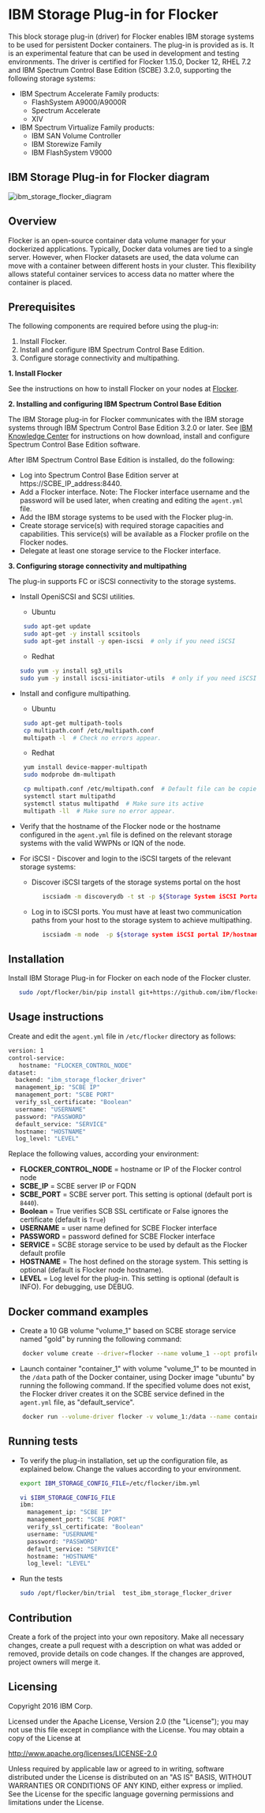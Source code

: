 IBM Storage Plug-in for Flocker
======================
This block storage plug-in (driver) for Flocker enables IBM storage systems to be used for persistent Docker containers.
The plug-in is provided as is. It is an experimental feature that can be used in development and testing environments.
The driver is certified for Flocker 1.15.0, Docker 12, RHEL 7.2 and IBM Spectrum Control Base Edition (SCBE) 3.2.0, supporting the following storage systems:
- IBM Spectrum Accelerate Family products:
   - FlashSystem A9000/A9000R
   - Spectrum Accelerate
   - XIV
- IBM Spectrum Virtualize Family products:
   - IBM SAN Volume Controller
   - IBM Storewize Family
   - IBM FlashSystem V9000

## IBM Storage Plug-in for Flocker diagram
![ibm_storage_flocker_diagram](ibm_storage_flocker_diagram.jpg)

## Overview

Flocker is an open-source container data volume manager for your dockerized applications.
Typically, Docker data volumes are tied to a single server. However, when Flocker datasets are used, the data volume can move with a container between different hosts in your cluster. This flexibility allows stateful container services to access data no matter where the container is placed.

## Prerequisites
The following components are required before using the plug-in:

1. Install Flocker.
2. Install and configure IBM Spectrum Control Base Edition.
3. Configure storage connectivity and multipathing.

**1. Install Flocker**

See the instructions on how to install Flocker on your nodes at [Flocker](https://flocker.readthedocs.io/en/latest/).

**2. Installing and configuring IBM Spectrum Control Base Edition**

The IBM Storage plug-in for Flocker communicates with the IBM storage systems through IBM Spectrum Control Base Edition 3.2.0 or later.
See [IBM Knowledge Center](http://www.ibm.com/support/knowledgecenter/STWMS9/landing/IBM_Spectrum_Control_Base_Edition_welcome_page.html) for instructions on how download, install and configure Spectrum Control Base Edition software.

After IBM Spectrum Control Base Edition is installed, do the following:
* Log into Spectrum Control Base Edition server at https://SCBE_IP_address:8440.
* Add a Flocker interface. Note: The Flocker interface username and the password will be used later, when creating and editing the `agent.yml` file.
* Add the IBM storage systems to be used with the Flocker plug-in.
* Create storage service(s) with required storage capacities and capabilities. This service(s) will be available as a Flocker profile on the Flocker nodes.
* Delegate at least one storage service to the Flocker interface.

**3. Configuring storage connectivity and multipathing**

The plug-in supports FC or iSCSI connectivity to the storage systems.
- Install OpeniSCSI and SCSI utilities.
    * Ubuntu
   ```bash
    sudo apt-get update
    sudo apt-get -y install scsitools
    sudo apt-get install -y open-iscsi  # only if you need iSCSI
    ```
    * Redhat
    ```bash
    sudo yum -y install sg3_utils
    sudo yum -y install iscsi-initiator-utils  # only if you need iSCSI
    ```

- Install and configure multipathing.
    * Ubuntu
   ```bash
    sudo apt-get multipath-tools
    cp multipath.conf /etc/multipath.conf
    multipath -l  # Check no errors appear.
   ```

    * Redhat
   ```bash
    yum install device-mapper-multipath
    sudo modprobe dm-multipath

    cp multipath.conf /etc/multipath.conf  # Default file can be copied from  /usr/share/doc/device-mapper-multipath-*/multipath.conf to /etc
    systemctl start multipathd
    systemctl status multipathd  # Make sure its active
    multipath -ll  # Make sure no error appear.
   ```

- Verify that the hostname of the Flocker node or the hostname configured in the `agent.yml` file is defined on the relevant storage systems with the valid WWPNs or IQN of the node.

- For iSCSI - Discover and login to the iSCSI targets of the relevant storage systems:
    * Discover iSCSI targets of the storage systems portal on the host
    
       ```bash
          iscsiadm -m discoverydb -t st -p ${Storage System iSCSI Portal IP}:3260 --discover
       ```
    * Log in to iSCSI ports. You must have at least two communication paths from your host to the storage system to achieve multipathing.
    
       ```bash
          iscsiadm -m node  -p ${storage system iSCSI portal IP/hostname} --login
       ```

## Installation
Install IBM Storage Plug-in for Flocker on each node of the Flocker cluster.

```bash
   sudo /opt/flocker/bin/pip install git+https://github.com/ibm/flocker-driver/
```

## Usage instructions
Create and edit the `agent.yml` file in `/etc/flocker` directory as follows:
```bash
version: 1
control-service:
   hostname: "FLOCKER_CONTROL_NODE"
dataset:
  backend: "ibm_storage_flocker_driver"
  management_ip: "SCBE IP"
  management_port: "SCBE PORT"
  verify_ssl_certificate: "Boolean"
  username: "USERNAME"
  password: "PASSWORD"
  default_service: "SERVICE"
  hostname: "HOSTNAME"
  log_level: "LEVEL"
```
Replace the following values, according your environment:
- **FLOCKER_CONTROL_NODE** = hostname or IP of the Flocker control node
- **SCBE_IP** = SCBE server IP or FQDN 
- **SCBE_PORT** = SCBE server port. This setting is optional (default port is `8440`).
- **Boolean** = True verifies SCB SSL certificate or False ignores the certificate (default is `True`)
- **USERNAME** = user name defined for SCBE Flocker interface
- **PASSWORD** = password defined for SCBE Flocker interface
- **SERVICE** = SCBE storage service to be used by default as the Flocker default profile
- **HOSTNAME** = The host defined on the storage system. This setting is optional (default is Flocker node hostname).
- **LEVEL** = Log level for the plug-in. This setting is optional (default is INFO). For debugging, use DEBUG. 

## Docker command examples
* Create a 10 GB volume "volume_1" based on SCBE storage service named "gold" by running the following command: 
```bash
    docker volume create --driver=flocker --name volume_1 --opt profile=gold --opt size=10g
```
* Launch container "container_1" with volume "volume_1" to be mounted in the `/data` path of the Docker container, using Docker image "ubuntu" by running the following command. If the specified volume does not exist, the Flocker driver creates it on the SCBE service defined in the `agent.yml` file, as "default_service".
```bash
    docker run --volume-driver flocker -v volume_1:/data --name container_1 -it ubuntu bash
```

## Running tests
- To verify the plug-in installation, set up the configuration file, as explained below. Change the values according to your environment.
    ```bash
    export IBM_STORAGE_CONFIG_FILE=/etc/flocker/ibm.yml

    vi $IBM_STORAGE_CONFIG_FILE
    ibm:
      management_ip: "SCBE IP"
      management_port: "SCBE PORT"
      verify_ssl_certificate: "Boolean"
      username: "USERNAME"
      password: "PASSWORD"
      default_service: "SERVICE"
      hostname: "HOSTNAME"
      log_level: "LEVEL"
    ```

- Run the tests
    ```bash
    sudo /opt/flocker/bin/trial  test_ibm_storage_flocker_driver
    ```


## Contribution
Create a fork of the project into your own repository. Make all necessary changes, create a pull request with a description on what was added or removed, provide details on code changes. If the changes are approved, project owners will merge it.

Licensing
---------

Copyright 2016 IBM Corp.

Licensed under the Apache License, Version 2.0 (the "License");
you may not use this file except in compliance with the License.
You may obtain a copy of the License at

http://www.apache.org/licenses/LICENSE-2.0

Unless required by applicable law or agreed to in writing, software
distributed under the License is distributed on an "AS IS" BASIS,
WITHOUT WARRANTIES OR CONDITIONS OF ANY KIND, either express or implied.
See the License for the specific language governing permissions and
limitations under the License.
